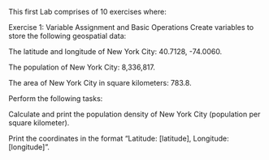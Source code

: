 This first Lab comprises of 10 exercises where:

Exercise 1: Variable Assignment and Basic Operations
Create variables to store the following geospatial data:

The latitude and longitude of New York City: 40.7128, -74.0060.

The population of New York City: 8,336,817.

The area of New York City in square kilometers: 783.8.

Perform the following tasks:

Calculate and print the population density of New York City (population per square kilometer).

Print the coordinates in the format “Latitude: [latitude], Longitude: [longitude]”.